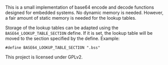 This is a small implementation of base64 encode and decode functions designed for embedded systems.
No dynamic memory is needed. However, a fair amount of static memory is needed for the lookup tables.

Storage of the lookup tables can be adapted using the ``BASE64_LOOKUP_TABLE_SECTION`` define.
If it is set, the lookup table will be moved to the section specified by the define. Example:

``#define BASE64_LOOKUP_TABLE_SECTION ".bss"``

This project is licensed under GPLv2.
